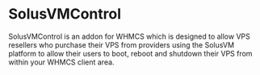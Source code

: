 SolusVMControl
==============

SolusVMControl is an addon for WHMCS which is designed to allow VPS resellers who purchase their VPS from providers using the SolusVM platform to allow their users to boot, reboot and shutdown their VPS from within your WHMCS client area.
